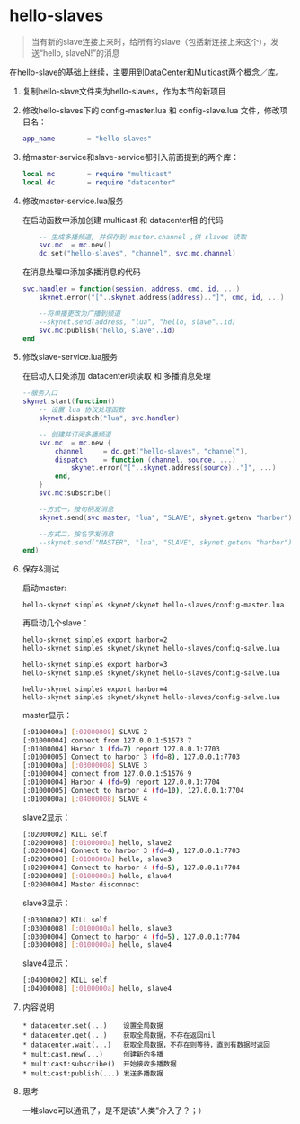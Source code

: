 # hello-slaves

>
> 当有新的slave连接上来时，给所有的slave（包括新连接上来这个），发送“hello, slaveN!”的消息
>

在hello-slave的基础上继续，主要用到<a href="https://github.com/cloudwu/skynet/wiki/DataCenter" target="_blank">DataCenter</a>和<a href="https://github.com/cloudwu/skynet/wiki/Multicast" target="_blank">Multicast</a>两个概念／库。

1. 复制hello-slave文件夹为hello-slaves，作为本节的新项目

2. 修改hello-slaves下的 config-master.lua 和 config-slave.lua 文件，修改项目名：

    ```lua
    app_name    	= "hello-slaves"
    ```

3. 给master-service和slave-service都引入前面提到的两个库：

    ```lua
    local mc		= require "multicast"
    local dc		= require "datacenter"
    ```

4. 修改master-service.lua服务

    在启动函数中添加创建 multicast 和 datacenter相 的代码
    ```lua
    	-- 生成多播频道, 并保存到 master.channel ,供 slaves 读取
    	svc.mc	= mc.new()
    	dc.set("hello-slaves", "channel", svc.mc.channel)
    ```

    在消息处理中添加多播消息的代码
    ```lua
    svc.handler = function(session, address, cmd, id, ...)
    	skynet.error("["..skynet.address(address).."]", cmd, id, ...)

    	--将单播更改为广播到频道
    	--skynet.send(address, "lua", "hello, slave"..id)
    	svc.mc:publish("hello, slave"..id)
    end
    ```

5. 修改slave-service.lua服务

    在启动入口处添加 datacenter项读取 和 多播消息处理
    ```lua
    --服务入口
    skynet.start(function()
    	-- 设置 lua 协议处理函数
    	skynet.dispatch("lua", svc.handler)

    	-- 创建并订阅多播频道
    	svc.mc	= mc.new {
    		channel		= dc.get("hello-slaves", "channel"),
    		dispatch	= function (channel, source, ...)
    			skynet.error("["..skynet.address(source).."]", ...)
    		end,
    	}
    	svc.mc:subscribe()

    	--方式一，按句柄发消息
    	skynet.send(svc.master, "lua", "SLAVE", skynet.getenv "harbor")

    	--方式二，按名字发消息
    	--skynet.send("MASTER", "lua", "SLAVE", skynet.getenv "harbor")
    end)
    ```

6. 保存&测试

    启动master:
    ```
    hello-skynet simple$ skynet/skynet hello-slaves/config-master.lua
    ```

    再启动几个slave：
    ```bash
    hello-skynet simple$ export harbor=2
    hello-skynet simple$ skynet/skynet hello-slaves/config-salve.lua
    ```

    ```bash
    hello-skynet simple$ export harbor=3
    hello-skynet simple$ skynet/skynet hello-slaves/config-salve.lua
    ```

    ```bash">
    hello-skynet simple$ export harbor=4
    hello-skynet simple$ skynet/skynet hello-slaves/config-salve.lua
    ```

    master显示：
    ```bash
    [:0100000a] [:02000008] SLAVE 2
    [:01000004] connect from 127.0.0.1:51573 7
    [:01000004] Harbor 3 (fd=7) report 127.0.0.1:7703
    [:01000005] Connect to harbor 3 (fd=8), 127.0.0.1:7703
    [:0100000a] [:03000008] SLAVE 3
    [:01000004] connect from 127.0.0.1:51576 9
    [:01000004] Harbor 4 (fd=9) report 127.0.0.1:7704
    [:01000005] Connect to harbor 4 (fd=10), 127.0.0.1:7704
    [:0100000a] [:04000008] SLAVE 4
    ```

    slave2显示：
    ```bash
    [:02000002] KILL self
    [:02000008] [:0100000a] hello, slave2
    [:02000004] Connect to harbor 3 (fd=4), 127.0.0.1:7703
    [:02000008] [:0100000a] hello, slave3
    [:02000004] Connect to harbor 4 (fd=5), 127.0.0.1:7704
    [:02000008] [:0100000a] hello, slave4
    [:02000004] Master disconnect
    ```

    slave3显示：
    ```bash
    [:03000002] KILL self
    [:03000008] [:0100000a] hello, slave3
    [:03000004] Connect to harbor 4 (fd=5), 127.0.0.1:7704
    [:03000008] [:0100000a] hello, slave4
    ```

    slave4显示：
    ```bash
    [:04000002] KILL self
    [:04000008] [:0100000a] hello, slave4
    ```

7. 内容说明

    ```
    * datacenter.set(...)    设置全局数据
    * datacenter.get(...)    获取全局数据，不存在返回nil
    * datacenter.wait(...)   获取全局数据，不存在则等待，直到有数据时返回
    * multicast.new(...)     创建新的多播
    * multicast:subscribe()  开始接收多播数据
    * multicast:publish(...) 发送多播数据
    ```

8. 思考

    一堆slave可以通讯了，是不是该“人类”介入了？；）
